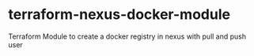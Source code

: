 # terraform-nexus-docker-module
Terraform Module to create a docker registry in nexus with pull and push user
